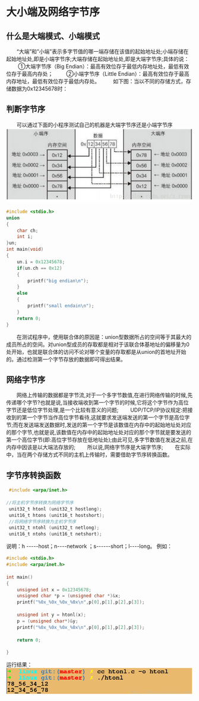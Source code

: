 # 大小端及网络字节序

## 什么是大端模式、小端模式
　　“大端”和”小端”表示多字节值的哪一端存储在该值的起始地址处;小端存储在起始地址处,即是小端字节序;大端存储在起始地址处,即是大端字节序;具体的说：
　　 ①大端字节序（Big Endian）：最高有效位存于最低内存地址处，最低有效位存于最高内存处；
　　 ②小端字节序（Little Endian）：最高有效位存于最高内存地址，最低有效位存于最低内存处。
　　 如下图：当以不同的存储方式，存储数据为0x12345678时：
　　

## 判断字节序
　　可以通过下面的小程序测试自己的机器是大端字节序还是小端字节序![20180122231036867](.\images\20180122231036867.png)

```c
#include <stdio.h>
union
{
    char ch;
    int i;
}un;
int main(void)
{
    un.i = 0x12345678;
    if(un.ch == 0x12)
    {
        printf("big endian\n");
    }
    else
    {
        printf("small endain\n");
    }
    return 0;
}
```


　　在测试程序中，使用联合体的原因是：union型数据所占的空间等于其最大的成员所占的空间。对union型成员的存取都是相对于该联合体基地址的偏移量为0处开始，也就是联合体的访问不论对哪个变量的存取都是从union的首地址开始的。通过检测第一个字节存放的数据即可得出结果。

## 网络字节序
　　网络上传输的数据都是字节流,对于一个多字节数值,在进行网络传输的时候,先传递哪个字节?也就是说,当接收端收到第一个字节的时候,它将这个字节作为高位字节还是低位字节处理,是一个比较有意义的问题;
　　UDP/TCP/IP协议规定:把接收到的第一个字节当作高位字节看待,这就要求发送端发送的第一个字节是高位字节;而在发送端发送数据时,发送的第一个字节是该数值在内存中的起始地址处对应的那个字节,也就是说,该数值在内存中的起始地址处对应的那个字节就是要发送的第一个高位字节(即:高位字节存放在低地址处);由此可见,多字节数值在发送之前,在内存中因该是以大端法存放的;
　　所以说,网络字节序是大端字节序;
　　在实际中，当在两个存储方式不同的主机上传输时，需要借助字节序转换函数。

## 字节序转换函数

```c
 #include <arpa/inet.h>

//将主机字节序转换为网络字节序
 unit32_t htonl (unit32_t hostlong);
 unit16_t htons (unit16_t hostshort);
 //将网络字节序转换为主机字节序
 unit32_t ntohl (unit32_t netlong);
 unit16_t ntohs (unit16_t netshort);
```

 说明：h -----host；n----network ；s------short；l----long。
例如：

```c
#include <stdio.h>
#include <arpa/inet.h>

int main()
{
    unsigned int x = 0x12345678;
    unsigned char *p = (unsigned char *)&x;
    printf("%0x_%0x_%0x_%0x\n",p[0],p[1],p[2],p[3]);

    unsigned int y = htonl(x);
    p = (unsigned char*)&y;
    printf("%0x_%0x_%0x_%0x\n",p[0],p[1],p[2],p[3]);
    
    return 0;

}
```

运行结果：![20180122235629286](.\images\20180122235629286.png)